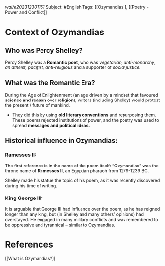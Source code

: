 *wai/e202312301151*
Subject: #English
Tags: [[Ozymandias]], [[Poetry - Power and Conflict]]

# Context of Ozymandias

## Who was Percy Shelley?

Percy Shelley was a **Romantic poet**, who was *vegetarian, anti-monarchy, an atheist, pacifist, anti-religious* and a supporter of *social justice.*

## What was the Romantic Era?

During the Age of Enlightenment (an age driven by a mindset that favoured **science and reason** over **religion**), writers (including Shelley) would protest the present / future of mankind.
- They did this by using **old literary conventions**  and repurposing them.
These poems rejected institutions of power, and the poetry was used to spread **messages and political ideas.**

## Historical influence in Ozymandias:

### Ramesses II:

The first reference is in the name of the poem itself: “Ozymandias” was the throne name of **Ramesses II**, an Egyptian pharaoh from 1279-1239 BC.

Shelley made his statue the topic of his poem, as it was recently discovered during his time of writing.

### King George III:

It is arguable that George III had influence over the poem, as he has reigned longer than any king, but (in Shelley and many others’ opinions) had overstayed. He engaged in many military conflicts and was remembered to be oppressive and tyrannical – similar to Ozymandias.
# **References**

[[What is Ozymandias?]]